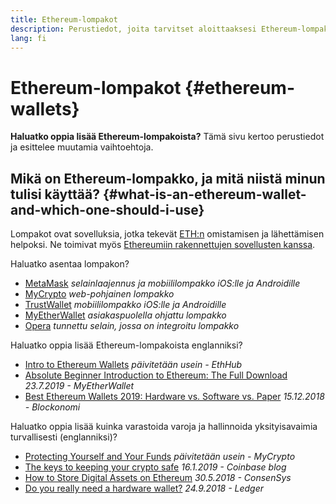 ```yaml
---
title: Ethereum-lompakot
description: Perustiedot, joita tarvitset aloittaaksesi Ethereum-lompakoiden käytön.
lang: fi
---
```


# Ethereum-lompakot {#ethereum-wallets}

<div class="featured">

**Haluatko oppia lisää Ethereum-lompakoista?** Tämä sivu kertoo perustiedot ja esittelee muutamia vaihtoehtoja.

</div>

## Mikä on Ethereum-lompakko, ja mitä niistä minun tulisi käyttää? {#what-is-an-ethereum-wallet-and-which-one-should-i-use}

Lompakot ovat sovelluksia, jotka tekevät [ETH:n](/eth/) omistamisen ja lähettämisen helpoksi. Ne toimivat myös [Ethereumiin rakennettujen sovellusten kanssa](/fi/dapps/).

Haluatko asentaa lompakon?

- [MetaMask](https://metamask.io) _selainlaajennus ja mobiililompakko iOS:lle ja Androidille_
- [MyCrypto](https://mycrypto.com) _web-pohjainen lompakko_
- [TrustWallet](https://trustwallet.com/) _mobiililompakko iOS:lle ja Androidille_
- [MyEtherWallet](https://www.myetherwallet.com/) _asiakaspuolella ohjattu lompakko_
- [Opera](https://www.opera.com/crypto) _tunnettu selain, jossa on integroitu lompakko_

Haluatko oppia lisää Ethereum-lompakoista englanniksi?

- [Intro to Ethereum Wallets](https://docs.ethhub.io/using-ethereum/wallets/intro-to-ethereum-wallets/) _päivitetään usein - EthHub_
- [Absolute Beginner Introduction to Ethereum: The Full Download](https://www.mewtopia.com/absolute-beginners-guide/) _23.7.2019 - MyEtherWallet_
- [Best Ethereum Wallets 2019: Hardware vs. Software vs. Paper](https://blockonomi.com/best-ethereum-wallets/) _15.12.2018 - Blockonomi_

Haluatko oppia lisää kuinka varastoida varoja ja hallinnoida yksityisavaimia turvallisesti (englanniksi)?

- [Protecting Yourself and Your Funds](https://support.mycrypto.com/staying-safe/protecting-yourself-and-your-funds) _päivitetään usein - MyCrypto_
- [The keys to keeping your crypto safe](https://blog.coinbase.com/the-keys-to-keeping-your-crypto-safe-96d497cce6cf) _16.1.2019 - Coinbase blog_
- [How to Store Digital Assets on Ethereum](https://media.consensys.net/how-to-store-digital-assets-on-ethereum-a2bfdcf66bd0) _30.5.2018 - ConsenSys_
- [Do you really need a hardware wallet?](https://medium.com/ledger-on-security-and-blockchain/ledger-101-part-1-do-you-really-need-a-hardware-wallet-7f5abbadd945) _24.9.2018 - Ledger_
